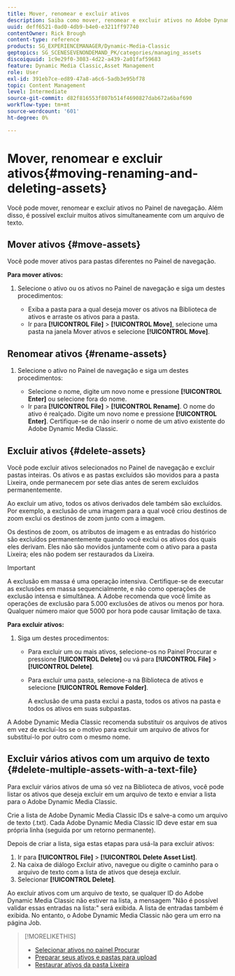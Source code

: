 ```yaml
---
title: Mover, renomear e excluir ativos
description: Saiba como mover, renomear e excluir ativos no Adobe Dynamic Media Classic.
uuid: deff6521-0ad0-4db9-b4e0-e3211ff97740
contentOwner: Rick Brough
content-type: reference
products: SG_EXPERIENCEMANAGER/Dynamic-Media-Classic
geptopics: SG_SCENESEVENONDEMAND_PK/categories/managing_assets
discoiquuid: 1c9e29f0-3083-4d22-a439-2a01faf59683
feature: Dynamic Media Classic,Asset Management
role: User
exl-id: 391eb7ce-ed89-47a8-a6c6-5adb3e95bf78
topic: Content Management
level: Intermediate
source-git-commit: d82f816553f807b514f4690827dab672a6baf690
workflow-type: tm+mt
source-wordcount: '601'
ht-degree: 0%

---
```


# Mover, renomear e excluir ativos{#moving-renaming-and-deleting-assets}

Você pode mover, renomear e excluir ativos no Painel de navegação. Além disso, é possível excluir muitos ativos simultaneamente com um arquivo de texto.

## Mover ativos {#move-assets}

Você pode mover ativos para pastas diferentes no Painel de navegação.

**Para mover ativos:**

1. Selecione o ativo ou os ativos no Painel de navegação e siga um destes procedimentos:

   * Exiba a pasta para a qual deseja mover os ativos na Biblioteca de ativos e arraste os ativos para a pasta.
   * Ir para **[!UICONTROL File]** > **[!UICONTROL Move]**, selecione uma pasta na janela Mover ativos e selecione **[!UICONTROL Move]**.

## Renomear ativos {#rename-assets}

1. Selecione o ativo no Painel de navegação e siga um destes procedimentos:

   * Selecione o nome, digite um novo nome e pressione **[!UICONTROL Enter]** ou selecione fora do nome.
   * Ir para **[!UICONTROL File]** > **[!UICONTROL Rename]**. O nome do ativo é realçado. Digite um novo nome e pressione **[!UICONTROL Enter]**. Certifique-se de não inserir o nome de um ativo existente do Adobe Dynamic Media Classic.

## Excluir ativos {#delete-assets}

Você pode excluir ativos selecionados no Painel de navegação e excluir pastas inteiras. Os ativos e as pastas excluídos são movidos para a pasta Lixeira, onde permanecem por sete dias antes de serem excluídos permanentemente.

Ao excluir um ativo, todos os ativos derivados dele também são excluídos. Por exemplo, a exclusão de uma imagem para a qual você criou destinos de zoom exclui os destinos de zoom junto com a imagem.

Os destinos de zoom, os atributos de imagem e as entradas do histórico são excluídos permanentemente quando você exclui os ativos dos quais eles derivam. Eles não são movidos juntamente com o ativo para a pasta Lixeira; eles não podem ser restaurados da Lixeira.

>[!IMPORTANT]
>
>A exclusão em massa é uma operação intensiva. Certifique-se de executar as exclusões em massa sequencialmente, e não como operações de exclusão intensa e simultânea. A Adobe recomenda que você limite as operações de exclusão para 5.000 exclusões de ativos ou menos por hora. Qualquer número maior que 5000 por hora pode causar limitação de taxa.

**Para excluir ativos:**

1. Siga um destes procedimentos:

   * Para excluir um ou mais ativos, selecione-os no Painel Procurar e pressione **[!UICONTROL Delete]** ou vá para **[!UICONTROL File]** > **[!UICONTROL Delete]**.
   * Para excluir uma pasta, selecione-a na Biblioteca de ativos e selecione **[!UICONTROL Remove Folder]**.

     A exclusão de uma pasta exclui a pasta, todos os ativos na pasta e todos os ativos em suas subpastas.

A Adobe Dynamic Media Classic recomenda substituir os arquivos de ativos em vez de excluí-los se o motivo para excluir um arquivo de ativos for substituí-lo por outro com o mesmo nome.

## Excluir vários ativos com um arquivo de texto {#delete-multiple-assets-with-a-text-file}

Para excluir vários ativos de uma só vez na Biblioteca de ativos, você pode listar os ativos que deseja excluir em um arquivo de texto e enviar a lista para o Adobe Dynamic Media Classic.

Crie a lista de Adobe Dynamic Media Classic IDs e salve-a como um arquivo de texto (.txt). Cada Adobe Dynamic Media Classic ID deve estar em sua própria linha (seguida por um retorno permanente).

Depois de criar a lista, siga estas etapas para usá-la para excluir ativos:

1. Ir para **[!UICONTROL File]** > **[!UICONTROL Delete Asset List]**.
1. Na caixa de diálogo Excluir ativo, navegue ou digite o caminho para o arquivo de texto com a lista de ativos que deseja excluir.
1. Selecionar **[!UICONTROL Delete]**.

Ao excluir ativos com um arquivo de texto, se qualquer ID do Adobe Dynamic Media Classic não estiver na lista, a mensagem &quot;Não é possível validar essas entradas na lista:&quot; será exibida. A lista de entradas também é exibida. No entanto, o Adobe Dynamic Media Classic não gera um erro na página Job.

>[!MORELIKETHIS]
>
>* [Selecionar ativos no painel Procurar](selecting-assets-browse-panel.md#selecting_assets_in_the_browse_panel)
>* [Preparar seus ativos e pastas para upload](uploading-files.md#preparing_your_assets_and_folders_for_uploading)
>* [Restaurar ativos da pasta Lixeira](trash-folder.md#restoring_assets_from_the_trash_folder)

